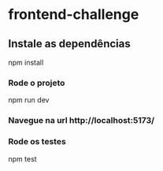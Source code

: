 # frontend-challenge

## Instale as dependências

npm install

### Rode o projeto

npm run dev

### Navegue na url http://localhost:5173/

### Rode os testes

npm test
